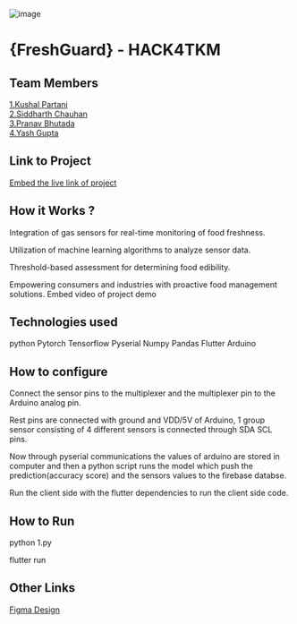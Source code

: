 ![image](HACK4TKM.jpeg)


# {FreshGuard} - HACK4TKM


## Team Members
[1.Kushal Partani](https://github.com/Kushal7551)   
[2.Siddharth Chauhan](https://github.com/SiddharthChauhan303)   
[3.Pranav Bhutada](https://github.com/pranav243)   
[4.Yash Gupta](enter_github_id_here)   

## Link to Project
[Embed the live link of project](live_link)

## How it Works ?
Integration of gas sensors for real-time monitoring of food freshness.

Utilization of machine learning algorithms to analyze sensor data.

Threshold-based assessment for determining food edibility.

Empowering consumers and industries with proactive food management solutions.
Embed video of project demo

## Technologies used
python 
Pytorch 
Tensorflow
Pyserial
Numpy
Pandas
Flutter
Arduino 

## How to configure
Connect the sensor pins to the multiplexer and the multiplexer pin to the 
Arduino analog pin.

Rest pins are connected with ground and VDD/5V of Arduino, 1 group sensor consisting of 4 different sensors is connected through SDA SCL pins.

Now through pyserial communications the values of arduino are stored in computer and then a python script runs the model which push the prediction(accuracy score) and the sensors values to the firebase databse.

Run the client side with the flutter dependencies to run the client side code.


## How to Run

python 1.py

flutter run

## Other Links

[Figma Design](https://www.figma.com/file/vSlhdRPibICLGY52UaBiiS/E-Nose?type=design&node-id=0%3A1&mode=design&t=WVgRZWYonVnD5Ysr-1)
